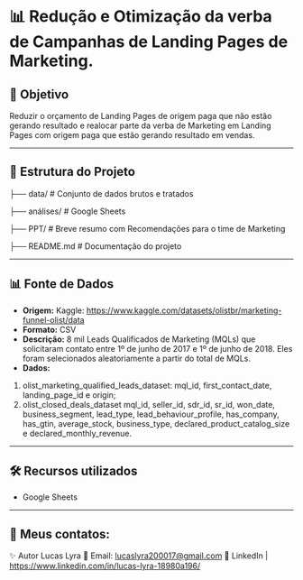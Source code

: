 <!-- 
Modelo de README para projetos de Análise de Dados
Autor: Lucas Lyra
Instruções: Substitua tudo que estiver entre [colchetes] pelas informações do seu projeto
-->


# 📊 Redução e Otimização da verba de Campanhas de Landing Pages de Marketing.

## 📌 **Objetivo**

Reduzir o orçamento de Landing Pages de origem paga que não estão gerando resultado e realocar parte da verba de Marketing em Landing Pages com origem paga que estão gerando resultado em vendas.  

---

## 📂 **Estrutura do Projeto**
├── data/ # Conjunto de dados brutos e tratados

├── análises/ # Google Sheets

├── PPT/ # Breve resumo com Recomendações para o time de Marketing

├── README.md # Documentação do projeto


---

## 📊 **Fonte de Dados**
- **Origem:** Kaggle: https://www.kaggle.com/datasets/olistbr/marketing-funnel-olist/data
- **Formato:** CSV
- **Descrição:** 8 mil Leads Qualificados de Marketing (MQLs) que solicitaram contato entre 1º de junho de 2017 e 1º de junho de 2018. Eles foram selecionados aleatoriamente a partir do total de MQLs.
- **Dados:**
1. olist_marketing_qualified_leads_dataset: mql_id, first_contact_date, landing_page_id e origin;
2. olist_closed_deals_dataset mql_id, seller_id,	sdr_id,	sr_id, won_date, business_segment, lead_type, lead_behaviour_profile, has_company, has_gtin, average_stock, business_type, declared_product_catalog_size e declared_monthly_revenue.

---

## 🛠 **Recursos utilizados**
- Google Sheets

---

## 📲 **Meus contatos:**
✨ Autor
Lucas Lyra
📧 Email: lucaslyra200017@gmail.com
🔗 LinkedIn | https://www.linkedin.com/in/lucas-lyra-18980a196/<br>
